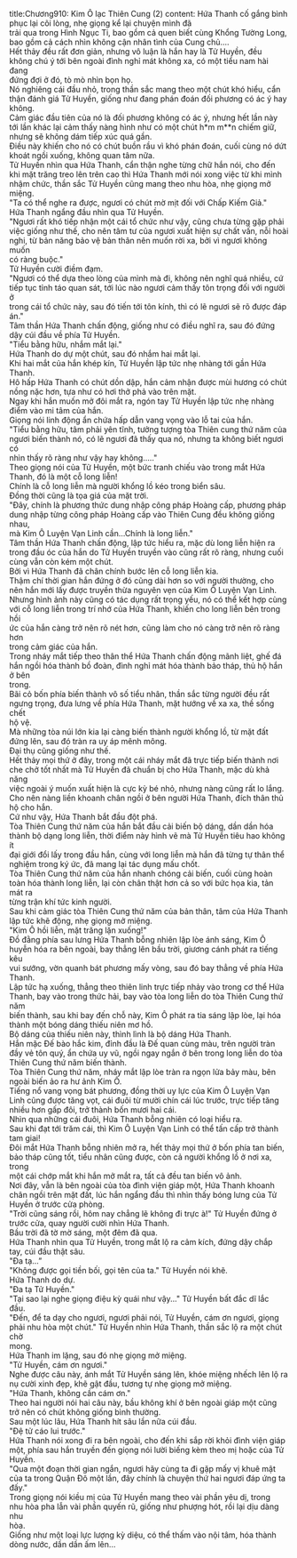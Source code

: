 title:Chương910: Kim Ô lạc Thiên Cung (2)
content:
Hứa Thanh cố gắng bình phục lại cõi lòng, nhẹ giọng kể lại chuyện mình đã<br>trải qua trong Hình Ngục Ti, bao gồm cả quen biết cùng Khổng Tường Long,<br>bao gồm cả cách nhìn không cận nhân tình của Cung chủ....<br>Hết thảy đều rất đơn giản, nhưng vô luận là hắn hay là Tử Huyền, đều<br>không chú ý tới bên ngoài đình nghỉ mát không xa, có một tiểu nam hài đang<br>đứng đợi ở đó, tò mò nhìn bọn họ.<br>Nó nghiêng cái đầu nhỏ, trong thần sắc mang theo một chút khó hiểu, cẩn<br>thận đánh giá Tử Huyền, giống như đang phán đoán đối phương có ác ý hay<br>không.<br>Cảm giác đầu tiên của nó là đối phương không có ác ý, nhưng hết lần này<br>tới lần khác lại cảm thấy nàng hình như có một chút h*m m**n chiếm giữ,<br>nhưng sẽ không dám tiếp xúc quá gần.<br>Điều này khiến cho nó có chút buồn rầu vì khó phán đoán, cuối cùng nó dứt<br>khoát ngồi xuống, không quan tâm nữa.<br>Tử Huyền nhìn qua Hứa Thanh, cẩn thận nghe từng chữ hắn nói, cho đến<br>khi mặt trăng treo lên trên cao thì Hứa Thanh mới nói xong việc từ khi mình<br>nhậm chức, thần sắc Tử Huyền cũng mang theo nhu hòa, nhẹ giọng mở miệng.<br>"Ta có thể nghe ra được, ngươi có chút mờ mịt đối với Chấp Kiếm Giả."<br>Hứa Thanh ngẩng đầu nhìn qua Tử Huyền.<br>"Ngươi rất khó tiếp nhận một cái tổ chức như vậy, cũng chưa từng gặp phải<br>việc giống như thế, cho nên tâm tư của ngươi xuất hiện sự chất vấn, nỗi hoài<br>nghi, từ bản năng bảo vệ bản thân nên muốn rời xa, bởi vì ngươi không muốn<br>có ràng buộc."<br>Tử Huyền cười điềm đạm.<br>"Ngươi có thể dựa theo lòng của mình mà đi, không nên nghĩ quá nhiều, cứ<br>tiếp tục tỉnh táo quan sát, tới lúc nào ngươi cảm thấy tôn trọng đối với người ở<br>trong cái tổ chức này, sau đó tiến tới tôn kính, thì có lẽ ngươi sẽ rõ được đáp<br>án."<br>Tâm thần Hứa Thanh chấn động, giống như có điều nghĩ ra, sau đó đứng<br>dậy cúi đầu về phía Tử Huyền.<br>"Tiểu bằng hữu, nhắm mắt lại."<br>Hứa Thanh do dự một chút, sau đó nhắm hai mắt lại.<br>Khi hai mắt của hắn khép kín, Tử Huyền lập tức nhẹ nhàng tới gần Hứa<br>Thanh.<br>Hô hấp Hứa Thanh có chút dồn dập, hắn cảm nhận được mùi hương có chút<br>nồng nặc hơn, tựa như có hơi thở phả vào trên mặt.<br>Ngay khi hắn muốn mở đôi mắt ra, ngón tay Tử Huyền lập tức nhẹ nhàng<br>điểm vào mi tâm của hắn.<br>Giọng nói linh động ẩn chứa hấp dẫn vang vọng vào lỗ tai của hắn.<br>"Tiểu bằng hữu, tâm phải yên tĩnh, tưởng tượng tòa Thiên cung thứ năm của<br>ngươi biến thành nó, có lẽ ngươi đã thấy qua nó, nhưng ta không biết ngươi có<br>nhìn thấy rõ ràng như vậy hay không....."<br>Theo giọng nói của Tử Huyền, một bức tranh chiếu vào trong mắt Hứa<br>Thanh, đó là một cỗ long liễn!<br>Chính là cỗ long liễn mà người khổng lồ kéo trong biển sâu.<br>Đồng thời cũng là tọa giá của mặt trời.<br>"Đây, chính là phương thức dung nhập công pháp Hoàng cấp, phương pháp<br>dung nhập từng công pháp Hoàng cấp vào Thiên Cung đều không giống nhau,<br>mà Kim Ô Luyện Vạn Linh cần…Chính là long liễn."<br>Tâm thần Hứa Thanh chấn động, lập tức hiểu ra, mặc dù long liễn hiện ra<br>trong đầu óc của hắn do Tử Huyền truyền vào cũng rất rõ ràng, nhưng cuối<br>cùng vẫn còn kém một chút.<br>Bởi vì Hứa Thanh đã chân chính bước lên cỗ long liễn kia.<br>Thậm chí thời gian hắn đứng ở đó cũng dài hơn so với người thường, cho<br>nên hắn mới lấy được truyền thừa nguyên vẹn của Kim Ô Luyện Vạn Linh.<br>Nhưng hình ảnh này cũng có tác dụng rất trọng yếu, nó có thể kết hợp cùng<br>với cỗ long liễn trong trí nhớ của Hứa Thanh, khiến cho long liễn bên trong hồi<br>ức của hắn càng trở nên rõ nét hơn, cũng làm cho nó càng trở nên rõ ràng hơn<br>trong cảm giác của hắn.<br>Trong nháy mắt tiếp theo thân thể Hứa Thanh chấn động mãnh liệt, ghế đá<br>hắn ngồi hóa thành bồ đoàn, đình nghỉ mát hóa thành bảo tháp, thủ hộ hắn ở bên<br>trong.<br>Bãi cỏ bốn phía biến thành vô số tiểu nhân, thần sắc từng người đều rất<br>ngưng trọng, đưa lưng về phía Hứa Thanh, mặt hướng về xa xa, thề sống chết<br>hộ vệ.<br>Mà những tòa núi lớn kia lại càng biến thành người khổng lồ, từ mặt đất<br>đứng lên, sau đó tràn ra uy áp mênh mông.<br>Đại thụ cũng giống như thế.<br>Hết thảy mọi thứ ở đây, trong một cái nháy mắt đã trực tiếp biến thành nơi<br>che chở tốt nhất mà Tử Huyền đã chuẩn bị cho Hứa Thanh, mặc dù khả năng<br>việc ngoài ý muốn xuất hiện là cực kỳ bé nhỏ, nhưng nàng cũng rất lo lắng.<br>Cho nên nàng liền khoanh chân ngồi ở bên người Hứa Thanh, đích thân thủ<br>hộ cho hắn.<br>Cứ như vậy, Hứa Thanh bắt đầu đột phá.<br>Tòa Thiên Cung thứ năm của hắn bắt đầu cải biến bộ dáng, dần dần hóa<br>thành bộ dạng long liễn, thời điểm này hình vẽ mà Tử Huyền tiêu hao không ít<br>đại giới đổi lấy trong đầu hắn, cùng với long liễn mà hắn đã từng tự thân thể<br>nghiệm trong ký ức, đã mang lại tác dụng mấu chốt.<br>Tòa Thiên Cung thứ năm của hắn nhanh chóng cải biến, cuối cùng hoàn<br>toàn hóa thành long liễn, lại còn chân thật hơn cả so với bức họa kia, tản mát ra<br>từng trận khí tức kinh người.<br>Sau khi cảm giác tòa Thiên Cung thứ năm của bản thân, tâm của Hứa Thanh<br>lập tức khẽ động, nhẹ giọng mở miệng.<br>"Kim Ô hồi liễn, mặt trăng lặn xuống!"<br>Đồ đằng phía sau lưng Hứa Thanh bỗng nhiên lập lòe ánh sáng, Kim Ô<br>huyễn hóa ra bên ngoài, bay thẳng lên bầu trời, giương cánh phát ra tiếng kêu<br>vui sướng, vờn quanh bát phương mấy vòng, sau đó bay thẳng về phía Hứa<br>Thanh.<br>Lập tức hạ xuống, thẳng theo thiên linh trực tiếp nhảy vào trong cơ thể Hứa<br>Thanh, bay vào trong thức hải, bay vào tòa long liễn do tòa Thiên Cung thứ năm<br>biến thành, sau khi bay đến chỗ này, Kim Ô phát ra tia sáng lập lòe, lại hóa<br>thành một bóng dáng thiếu niên mơ hồ.<br>Bộ dáng của thiếu niên này, thình lình là bộ dáng Hứa Thanh.<br>Hắn mặc Đế bào hắc kim, đỉnh đầu là Đế quan cùng màu, trên người tràn<br>đầy vẻ tôn quý, ẩn chứa uy vũ, ngồi ngay ngắn ở bên trong long liễn do tòa<br>Thiên Cung thứ năm biến thành.<br>Tòa Thiên Cung thứ năm, nháy mắt lập lòe tràn ra ngọn lửa bảy màu, bên<br>ngoài biến ảo ra hư ảnh Kim Ô.<br>Tiếng nổ vang vọng bát phương, đồng thời uy lực của Kim Ô Luyện Vạn<br>Linh cũng được tăng vọt, cái đuôi từ mười chín cái lúc trước, trực tiếp tăng<br>nhiều hơn gấp đôi, trở thành bốn mươi hai cái.<br>Nhìn qua những cái đuôi, Hứa Thanh bỗng nhiên có loại hiểu ra.<br>Sau khi đạt tới trăm cái, thì Kim Ô Luyện Vạn Linh có thể tấn cấp trở thành<br>tam giai!<br>Đôi mắt Hứa Thanh bỗng nhiên mở ra, hết thảy mọi thứ ở bốn phía tan biến,<br>bảo tháp cũng tốt, tiểu nhân cũng được, còn cả người khổng lồ ở nơi xa, trong<br>một cái chớp mắt khi hắn mở mắt ra, tất cả đều tan biến vô ảnh.<br>Nơi đây, vẫn là bên ngoài của tòa đình viện giáp một, Hứa Thanh khoanh<br>chân ngồi trên mặt đất, lúc hắn ngẩng đầu thì nhìn thấy bóng lưng của Tử<br>Huyền ở trước cửa phòng.<br>"Trời cũng sáng rồi, hôm nay chẳng lẽ không đi trực à!" Tử Huyền đứng ở<br>trước cửa, quay người cười nhìn Hứa Thanh.<br>Bầu trời đã tờ mờ sáng, một đêm đã qua.<br>Hứa Thanh nhìn qua Tử Huyền, trong mắt lộ ra cảm kích, đứng dậy chắp<br>tay, cúi đầu thật sâu.<br>"Đa tạ…”<br>"Không được gọi tiền bối, gọi tên của ta." Tử Huyền nói khẽ.<br>Hứa Thanh do dự.<br>"Đa tạ Tử Huyền."<br>"Tại sao lại nghe giọng điệu kỳ quái như vậy..." Tử Huyền bất đắc dĩ lắc<br>đầu.<br>"Đến, để ta dạy cho ngươi, ngươi phải nói, Tử Huyền, cám ơn ngươi, giọng<br>phải nhu hòa một chút." Tử Huyền nhìn Hứa Thanh, thần sắc lộ ra một chút chờ<br>mong.<br>Hứa Thanh im lặng, sau đó nhẹ giọng mở miệng.<br>"Tử Huyền, cám ơn ngươi."<br>Nghe được câu này, ánh mắt Tử Huyền sáng lên, khóe miệng nhếch lên lộ ra<br>nụ cười xinh đẹp, khẽ gật đầu, tương tự nhẹ giọng mở miệng.<br>"Hứa Thanh, không cần cám ơn."<br>Theo hai người nói hai câu này, bầu không khí ở bên ngoài giáp một cũng<br>trở nên có chút không giống bình thường.<br>Sau một lúc lâu, Hứa Thanh hít sâu lần nữa cúi đầu.<br>"Đệ tử cáo lui trước."<br>Hứa Thanh nói xong đi ra bên ngoài, cho đến khi sắp rời khỏi đình viện giáp<br>một, phía sau hắn truyền đến giọng nói lười biếng kèm theo mị hoặc của Tử<br>Huyền.<br>"Qua một đoạn thời gian ngắn, ngươi hãy cùng ta đi gặp mấy vị khuê mật<br>của ta trong Quận Đô một lần, đây chính là chuyện thứ hai ngươi đáp ứng ta<br>đấy."<br>Trong giọng nói kiều mị của Tử Huyền mang theo vài phần yêu dị, trong<br>nhu hòa pha lẫn vài phần quyến rũ, giống như phượng hót, rồi lại dịu dàng nhu<br>hòa.<br>Giống như một loại lực lượng kỳ diệu, có thể thấm vào nội tâm, hóa thành<br>dòng nước, dần dần ấm lên…